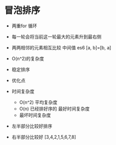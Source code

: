 # 冒泡排序

- 两重for 循环
- 每一轮会将当前这一轮最大的元素升到最右侧
- 两两相邻的元素相互比较    中间值    es6   [a, b]=[b, a]
- O(n^2)的复杂度
- 稳定排序  

- 优化点
- 时间复杂度
    - O(n^2)    平均复杂度
    - O(n)  已经排好序的    最好时间复杂度
    - 最坏时间复杂度

- 左半部分比较好排序
- 右半部分比较好    [3,4,2,1,5,6,7,8]


